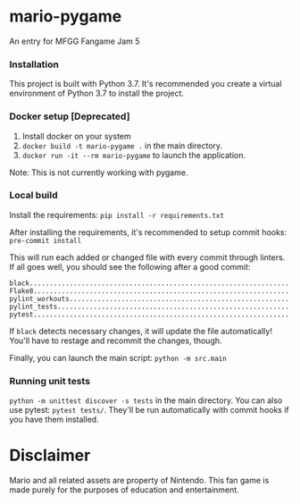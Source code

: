 # mario-pygame
An entry for MFGG Fangame Jam 5

### Installation
This project is built with Python 3.7. It's recommended you create a virtual environment of Python 3.7 to install the project.

### Docker setup [Deprecated]

1) Install docker on your system
2) `docker build -t mario-pygame .` in the main directory.
3) `docker run -it --rm mario-pygame` to launch the application.

Note: This is not currently working with pygame.

### Local build
Install the requirements:
`pip install -r requirements.txt`

After installing the requirements, it's recommended to setup commit hooks:
`pre-commit install`

This will run each added or changed file with every commit through linters. If all goes well, you should see the following after a good commit:
```
black....................................................................Passed
Flake8...................................................................Passed
pylint_workouts..........................................................Passed
pylint_tests.............................................................Passed
pytest...................................................................Passed
```
If `black` detects necessary changes, it will update the file automatically! You'll have to restage and recommit the changes, though.

Finally, you can launch the main script:
`python -m src.main`

### Running unit tests
`python -m unittest discover -s tests` in the main directory. You can also use pytest: `pytest tests/`. They'll be run automatically with commit hooks if you have them installed.

# Disclaimer

Mario and all related assets are property of Nintendo. This fan game is made purely for the purposes of education and entertainment.
